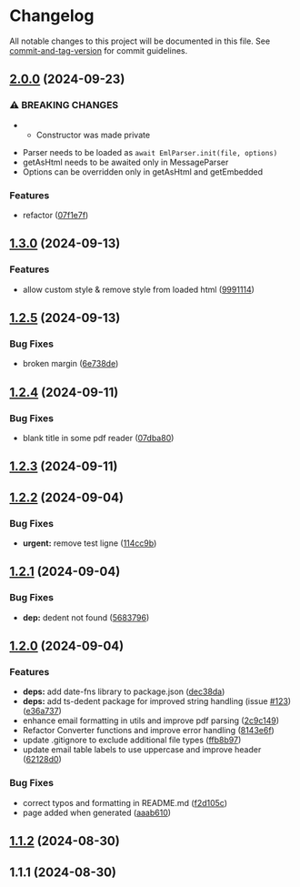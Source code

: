 # Changelog

All notable changes to this project will be documented in this file. See [commit-and-tag-version](https://github.com/absolute-version/commit-and-tag-version) for commit guidelines.

## [2.0.0](https://github.com/Mara-Li/Archivette/compare/v1.3.0...v2.0.0) (2024-09-23)


### ⚠ BREAKING CHANGES

*  - Constructor was made private
 - Parser needs to be loaded as `await EmlParser.init(file, options)`
 - getAsHtml needs to be awaited only in MessageParser
 - Options can be overridden only in getAsHtml and getEmbedded

### Features

* refactor ([07f1e7f](https://github.com/Mara-Li/Archivette/commit/07f1e7faf2a390eebc27fb3ee9c7e438925d470e))

## [1.3.0](https://github.com/Mara-Li/Archivette/compare/v1.2.5...v1.3.0) (2024-09-13)


### Features

* allow custom style & remove style from loaded html ([9991114](https://github.com/Mara-Li/Archivette/commit/9991114d1d707bf2b52a2c55d9eda2e0a81accb3))

## [1.2.5](https://github.com/Mara-Li/Archivette/compare/v1.2.4...v1.2.5) (2024-09-13)


### Bug Fixes

* broken margin ([6e738de](https://github.com/Mara-Li/Archivette/commit/6e738de2ca2bc13c171d6bc39953cc3f992b7010))

## [1.2.4](https://github.com/Mara-Li/Archivette/compare/v1.2.3...v1.2.4) (2024-09-11)


### Bug Fixes

* blank title in some pdf reader ([07dba80](https://github.com/Mara-Li/Archivette/commit/07dba80f6c29213bdbdd6f25ac8324dd2ae38f9a))

## [1.2.3](https://github.com/Mara-Li/Archivette/compare/v1.2.2...v1.2.3) (2024-09-11)

## [1.2.2](https://github.com/Mara-Li/Archivette/compare/v1.2.1...v1.2.2) (2024-09-04)


### Bug Fixes

* **urgent:** remove test ligne ([114cc9b](https://github.com/Mara-Li/Archivette/commit/114cc9bf596358ae2bda6e5b862f7bddbf1498be))

## [1.2.1](https://github.com/Mara-Li/Archivette/compare/v1.2.0...v1.2.1) (2024-09-04)


### Bug Fixes

* **dep:** dedent not found ([5683796](https://github.com/Mara-Li/Archivette/commit/5683796510e262a957f8985d750f742a8ff771d5))

## [1.2.0](https://github.com/Mara-Li/Archivette/compare/v1.1.2...v1.2.0) (2024-09-04)


### Features

* **deps:** add date-fns library to package.json ([dec38da](https://github.com/Mara-Li/Archivette/commit/dec38da3145a51c588fa72414dfad2241427ab75))
* **deps:** add ts-dedent package for improved string handling (issue [#123](https://github.com/Mara-Li/Archivette/issues/123)) ([e36a737](https://github.com/Mara-Li/Archivette/commit/e36a7376ae120318df1eada7a541d9052a0e7145))
* enhance email formatting in utils and improve pdf parsing ([2c9c149](https://github.com/Mara-Li/Archivette/commit/2c9c1493b5bb0e2bceedbb123ff4fcb2aeee58bf))
* Refactor Converter functions and improve error handling ([8143e6f](https://github.com/Mara-Li/Archivette/commit/8143e6f789b98e571d7a8ddd62e5437ceb7c314b))
* update .gitignore to exclude additional file types ([ffb8b97](https://github.com/Mara-Li/Archivette/commit/ffb8b9717db89f4a3469c1cffd98f78f3697044b))
* update email table labels to use uppercase and improve header ([62128d0](https://github.com/Mara-Li/Archivette/commit/62128d0987efaf4d39771b5e36e5afd96a642412))


### Bug Fixes

* correct typos and formatting in README.md ([f2d105c](https://github.com/Mara-Li/Archivette/commit/f2d105c5a6b2a95209e2f3d08f5f4951f36f913e))
* page added when generated ([aaab610](https://github.com/Mara-Li/Archivette/commit/aaab610757cfb0ea11469be24796cb0fcc1228d6))

## [1.1.2](https://github.com/Mara-Li/Archivette/compare/v1.1.1...v1.1.2) (2024-08-30)

## 1.1.1 (2024-08-30)
